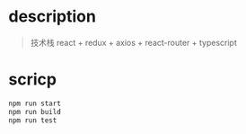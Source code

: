 # description
  > 技术栈
  > react + redux + axios + react-router + typescript

# scricp

  ~~~ bash
  npm run start
  npm run build
  npm run test
  ~~~ 
